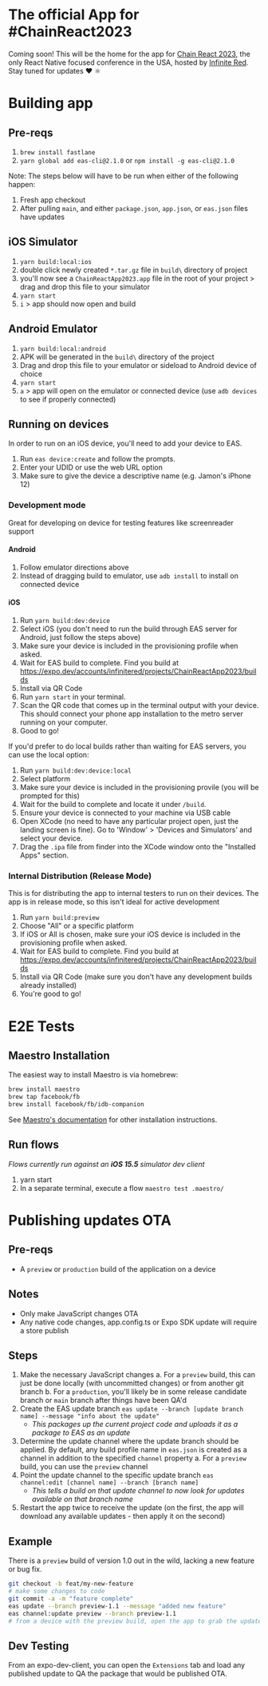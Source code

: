 # The official App for #ChainReact2023

Coming soon! This will be the home for the app for [Chain React 2023](https://cr.infinite.red/), the only React Native focused conference in the USA, hosted by [Infinite Red](https://infinite.red/). Stay tuned for updates ❤️ ⚛

# Building app

## Pre-reqs

1. `brew install fastlane`
2. `yarn global add eas-cli@2.1.0` or `npm install -g eas-cli@2.1.0`

Note: The steps below will have to be run when either of the following happen:

1. Fresh app checkout
2. After pulling `main`, and either `package.json`, `app.json`, or `eas.json` files have updates

## iOS Simulator

1. `yarn build:local:ios`
2. double click newly created `*.tar.gz` file in `build\` directory of project
3. you'll now see a `ChainReactApp2023.app` file in the root of your project > drag and drop this file to your simulator
4. `yarn start`
5. `i` > app should now open and build

## Android Emulator

1. `yarn build:local:android`
2. APK will be generated in the `build\` directory of the project
3. Drag and drop this file to your emulator or sideload to Android device of choice
4. `yarn start`
5. `a` > app will open on the emulator or connected device (use `adb devices` to see if properly connected)

## Running on devices

In order to run on an iOS device, you'll need to add your device to EAS.

1. Run `eas device:create` and follow the prompts.
2. Enter your UDID or use the web URL option
3. Make sure to give the device a descriptive name (e.g. Jamon's iPhone 12)

### Development mode

Great for developing on device for testing features like screenreader support

#### Android

1. Follow emulator directions above
2. Instead of dragging build to emulator, use `adb install` to install on connected device

#### iOS

1. Run `yarn build:dev:device`
2. Select iOS (you don't need to run the build through EAS server for Android, just follow the steps above)
3. Make sure your device is included in the provisioning profile when asked.
4. Wait for EAS build to complete. Find you build at https://expo.dev/accounts/infinitered/projects/ChainReactApp2023/builds
5. Install via QR Code
6. Run `yarn start` in your terminal.
7. Scan the QR code that comes up in the terminal output with your device. This should connect your phone app installation to the metro server running on your computer.
8. Good to go!

If you'd prefer to do local builds rather than waiting for EAS servers, you can use the local option:

1. Run `yarn build:dev:device:local`
2. Select platform
3. Make sure your device is included in the provisioning provile (you will be prompted for this)
4. Wait for the build to complete and locate it under `/build`.
5. Ensure your device is connected to your machine via USB cable
6. Open XCode (no need to have any particular project open, just the landing screen is fine). Go to 'Window' > 'Devices and Simulators' and select your device.
7. Drag the `.ipa` file from finder into the XCode window onto the "Installed Apps" section.

### Internal Distribution (Release Mode)

This is for distributing the app to internal testers to run on their devices. The app is in release mode, so this isn't ideal for active development

1. Run `yarn build:preview`
2. Choose "All" or a specific platform
3. If iOS or All is chosen, make sure your iOS device is included in the provisioning profile when asked.
4. Wait for EAS build to complete. Find you build at https://expo.dev/accounts/infinitered/projects/ChainReactApp2023/builds
5. Install via QR Code (make sure you don't have any development builds already installed)
6. You're good to go!

# E2E Tests

## Maestro Installation

The easiest way to install Maestro is via homebrew:

```bash
brew install maestro
brew tap facebook/fb
brew install facebook/fb/idb-companion
```

See [Maestro's documentation](https://maestro.mobile.dev/getting-started/installing-maestro) for other installation instructions.

## Run flows

_Flows currently run against an **iOS 15.5** simulator dev client_

1. yarn start
2. In a separate terminal, execute a flow `maestro test .maestro/`

# Publishing updates OTA

## Pre-reqs

- A `preview` or `production` build of the application on a device

## Notes

- Only make JavaScript changes OTA
- Any native code changes, app.config.ts or Expo SDK update will require a store publish

## Steps

1. Make the necessary JavaScript changes
   a. For a `preview` build, this can just be done locally (with uncommitted changes) or from another git branch
   b. For a `production`, you'll likely be in some release candidate branch or `main` branch after things have been QA'd
2. Create the EAS update branch `eas update --branch [update branch name] --message "info about the update"`
   - _This packages up the current project code and uploads it as a package to EAS as an update_
3. Determine the update channel where the update branch should be applied. By default, any build profile name in `eas.json` is created as a channel in addition to the specified `channel` property
   a. For a `preview` build, you can use the `preview` channel
4. Point the update channel to the specific update branch `eas channel:edit [channel name] --branch [branch name]`
   - _This tells a build on that update channel to now look for updates available on that branch name_
5. Restart the app twice to receive the update (on the first, the app will download any available updates - then apply it on the second)

## Example

There is a `preview` build of version 1.0 out in the wild, lacking a new feature or bug fix.

```bash
git checkout -b feat/my-new-feature
# make some changes to code
git commit -a -m "feature complete"
eas update --branch preview-1.1 --message "added new feature"
eas channel:update preview --branch preview-1.1
# from a device with the preview build, open the app to grab the update, and reload it to use the new feature
```

## Dev Testing

From an expo-dev-client, you can open the `Extensions` tab and load any published update to QA the package that would be published OTA.
